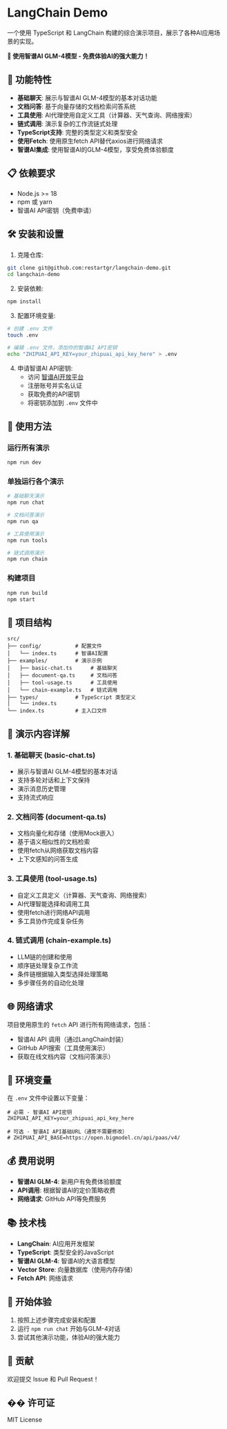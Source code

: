 # LangChain Demo

一个使用 TypeScript 和 LangChain 构建的综合演示项目，展示了各种AI应用场景的实现。

**🔮 使用智谱AI GLM-4模型 - 免费体验AI的强大能力！**

## 🚀 功能特性

- **基础聊天**: 展示与智谱AI GLM-4模型的基本对话功能
- **文档问答**: 基于向量存储的文档检索问答系统
- **工具使用**: AI代理使用自定义工具（计算器、天气查询、网络搜索）
- **链式调用**: 演示复杂的工作流链式处理
- **TypeScript支持**: 完整的类型定义和类型安全
- **使用Fetch**: 使用原生fetch API替代axios进行网络请求
- **智谱AI集成**: 使用智谱AI的GLM-4模型，享受免费体验额度

## 📋 依赖要求

- Node.js >= 18
- npm 或 yarn
- 智谱AI API密钥（免费申请）

## 🛠️ 安装和设置

1. 克隆仓库:
```bash
git clone git@github.com:restartgr/langchain-demo.git
cd langchain-demo
```

2. 安装依赖:
```bash
npm install
```

3. 配置环境变量:
```bash
# 创建 .env 文件
touch .env

# 编辑 .env 文件，添加你的智谱AI API密钥
echo "ZHIPUAI_API_KEY=your_zhipuai_api_key_here" > .env
```

4. 申请智谱AI API密钥:
   - 访问 [智谱AI开放平台](https://open.bigmodel.cn/)
   - 注册账号并实名认证
   - 获取免费的API密钥
   - 将密钥添加到 `.env` 文件中

## 🎯 使用方法

### 运行所有演示
```bash
npm run dev
```

### 单独运行各个演示
```bash
# 基础聊天演示
npm run chat

# 文档问答演示
npm run qa

# 工具使用演示
npm run tools

# 链式调用演示
npm run chain
```

### 构建项目
```bash
npm run build
npm start
```

## 📁 项目结构

```
src/
├── config/           # 配置文件
│   └── index.ts      # 智谱AI配置
├── examples/         # 演示示例
│   ├── basic-chat.ts      # 基础聊天
│   ├── document-qa.ts     # 文档问答
│   ├── tool-usage.ts      # 工具使用
│   └── chain-example.ts   # 链式调用
├── types/            # TypeScript 类型定义
│   └── index.ts
└── index.ts          # 主入口文件
```

## 🔧 演示内容详解

### 1. 基础聊天 (basic-chat.ts)
- 展示与智谱AI GLM-4模型的基本对话
- 支持多轮对话和上下文保持
- 演示消息历史管理
- 支持流式响应

### 2. 文档问答 (document-qa.ts)
- 文档向量化和存储（使用Mock嵌入）
- 基于语义相似性的文档检索
- 使用fetch从网络获取文档内容
- 上下文感知的问答生成

### 3. 工具使用 (tool-usage.ts)
- 自定义工具定义（计算器、天气查询、网络搜索）
- AI代理智能选择和调用工具
- 使用fetch进行网络API调用
- 多工具协作完成复杂任务

### 4. 链式调用 (chain-example.ts)
- LLM链的创建和使用
- 顺序链处理复杂工作流
- 条件链根据输入类型选择处理策略
- 多步骤任务的自动化处理

## 🌐 网络请求

项目使用原生的 `fetch` API 进行所有网络请求，包括：
- 智谱AI API 调用（通过LangChain封装）
- GitHub API搜索（工具使用演示）
- 获取在线文档内容（文档问答演示）

## 🔑 环境变量

在 `.env` 文件中设置以下变量：

```env
# 必需 - 智谱AI API密钥
ZHIPUAI_API_KEY=your_zhipuai_api_key_here

# 可选 - 智谱AI API基础URL（通常不需要修改）
# ZHIPUAI_API_BASE=https://open.bigmodel.cn/api/paas/v4/
```

## 💰 费用说明

- **智谱AI GLM-4**: 新用户有免费体验额度
- **API调用**: 根据智谱AI的定价策略收费
- **网络请求**: GitHub API等免费服务

## 📚 技术栈

- **LangChain**: AI应用开发框架
- **TypeScript**: 类型安全的JavaScript
- **智谱AI GLM-4**: 智谱AI的大语言模型
- **Vector Store**: 向量数据库（使用内存存储）
- **Fetch API**: 网络请求

## 🎉 开始体验

1. 按照上述步骤完成安装和配置
2. 运行 `npm run chat` 开始与GLM-4对话
3. 尝试其他演示功能，体验AI的强大能力

## 🤝 贡献

欢迎提交 Issue 和 Pull Request！

## �� 许可证

MIT License 